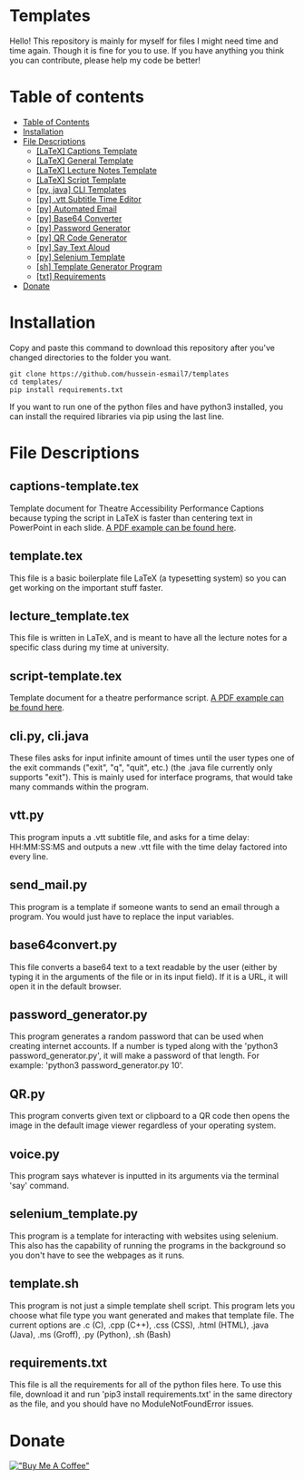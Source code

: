 # Templates
Hello! This repository is mainly for myself for files I might need time and time again. Though it is fine for you to use. If you have anything you think you can contribute, please help my code be better!

# Table of contents
- [Table of Contents](#table-of-contents)
- [Installation](#installation)
- [File Descriptions](#File-Descriptions)
    - [[LaTeX] Captions Template](##captions-template.tex)
    - [[LaTeX] General Template](##template.tex)
    - [[LaTeX] Lecture Notes Template](##lecture_template.tex)
    - [[LaTeX] Script Template](##script-template.tex)
    - [[py, java] CLI Templates](##cli.py,-cli.java)
    - [[py] .vtt Subtitle Time Editor](##vtt.py)
    - [[py] Automated Email](##send_mail.py)
    - [[py] Base64 Converter](##base64convert.py)
    - [[py] Password Generator](##password_generator.py)
    - [[py] QR Code Generator](##QR.py)
    - [[py] Say Text Aloud](##voice.py)
    - [[py] Selenium Template](##selenium_template.py)
    - [[sh] Template Generator Program](##template.sh)
    - [[txt] Requirements](##requirements.txt)
- [Donate](#donate)

# Installation
Copy and paste this command to download this repository after you've changed directories to the folder you want.

```
git clone https://github.com/hussein-esmail7/templates
cd templates/
pip install requirements.txt
```

If you want to run one of the python files and have python3 installed, you can install the required libraries via pip using the last line.

# File Descriptions
## captions-template.tex
Template document for Theatre Accessibility Performance Captions because typing the script in LaTeX is faster than centering text in PowerPoint in each slide. [A PDF example can be found here](https://github.com/hussein-esmail7/templates/blob/master/LaTeX%20PDF%20Examples/Captions-Template.pdf).

## template.tex
This file is a basic boilerplate file LaTeX (a typesetting system) so you can get working on the important stuff faster.

## lecture_template.tex
This file is written in LaTeX, and is meant to have all the lecture notes for a specific class during my time at university.

## script-template.tex
Template document for a theatre performance script. [A PDF example can be found here](https://github.com/hussein-esmail7/templates/blob/master/LaTeX%20PDF%20Examples/Script-Template.pdf).

## cli.py, cli.java
These files asks for input infinite amount of times until the user types one of the exit commands ("exit", "q", "quit", etc.) (the .java file currently only supports "exit"). This is mainly used for interface programs, that would take many commands within the program. 

## vtt.py
This program inputs a .vtt subtitle file, and asks for a time delay: HH:MM:SS:MS and outputs a new .vtt file with the time delay factored into every line.

## send_mail.py
This program is a template if someone wants to send an email through a program. You would just have to replace the input variables.

## base64convert.py
This file converts a base64 text to a text readable by the user (either by typing it in the arguments of the file or in its input field). If it is a URL, it will open it in the default browser.

## password_generator.py
This program generates a random password that can be used when creating internet accounts. If a number is typed along with the 'python3 password_generator.py', it will make a password of that length. For example: 'python3 password_generator.py 10'.

## QR.py
This program converts given text or clipboard to a QR code then opens the image in the default image viewer regardless of your operating system.

## voice.py
This program says whatever is inputted in its arguments via the terminal 'say' command.

## selenium_template.py
This program is a template for interacting with websites using selenium. This also has the capability of running the programs in the background so you don't have to see the webpages as it runs.

## template.sh
This program is not just a simple template shell script. This program lets you choose what file type you want generated and makes that template file. The current options are .c (C), .cpp (C++), .css (CSS), .html (HTML), .java (Java), .ms (Groff), .py (Python), .sh (Bash)

## requirements.txt
This file is all the requirements for all of the python files here. To use this file, download it and run 'pip3 install requirements.txt' in the same directory as the file, and you should have no ModuleNotFoundError issues.

# Donate
[!["Buy Me A Coffee"](https://www.buymeacoffee.com/assets/img/custom_images/orange_img.png)](https://www.buymeacoffee.com/husseinesmail)